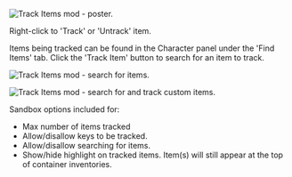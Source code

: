 ![Track Items mod - poster.](C:\Users\amesh\Zomboid\Workshop\TrackItems\Contents\mods\TrackItems\poster.png)

Right-click to 'Track' or 'Untrack' item.

Items being tracked can be found in the Character panel under the 'Find Items' tab. Click the 'Track Item' button to search for an item to track.

![Track Items mod - search for items.](C:\Users\amesh\Zomboid\Workshop\TrackItems\Contents\mods\TrackItems\info_panel.png)

![Track Items mod - search for and track custom items.](C:\Users\amesh\Zomboid\Workshop\TrackItems\Contents\mods\TrackItems\custom_items.png)

Sandbox options included for:

- Max number of items tracked
- Allow/disallow keys to be tracked.
- Allow/disallow searching for items.
- Show/hide highlight on tracked items. Item(s) will still appear at the top of container inventories.

